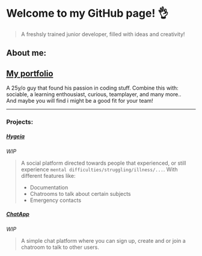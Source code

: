 # Welcome to my GitHub page! 👌
> A freshsly trained junior developer, filled with ideas and creativity!   
   
## About me:
## [My portfolio](https://basile-and-code.herokuapp.com/)
A 25y/o guy that found his passion in coding stuff. Combine this with: sociable, a learning enthousiast, curious, teamplayer, and many more..   
And maybe you will find i might be a good fit for your team!   
   
---   
   
### Projects:
##### [Hygeia](https://github.com/maureenoldyck/hygeia)   
*WIP*   
> A social platform directed towards people that experienced, or still experience `mental difficulties/struggling/illness/...`. With different features like:   
> * Documentation   
> * Chatrooms to talk about certain subjects   
> * Emergency contacts
   
##### [ChatApp](https://github.com/basileLeroy/ChatApp)   
*WIP*   
> A simple chat platform where you can sign up, create and or join a chatroom to talk to other users.
